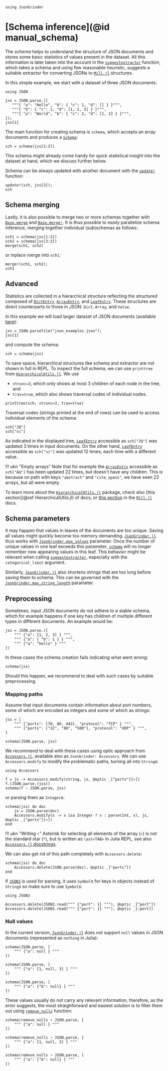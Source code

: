 ```@setup schema
using JsonGrinder
```

# [Schema inference](@id manual_schema)

The *schema* helps to understand the structure of JSON documents and stores some basic statistics of
values present in the dataset. All this information is later taken into the account in the
[`suggestextractor`](@ref) function, which takes a schema and using few reasonable heuristic,
suggests a suitable extractor for converting JSONs to
[`Mill.jl`](https://github.com/CTUAvastLab/Mill.jl) structures.

In this simple example, we start with a dataset of three JSON documents:

```@example schema
using JSON
```

```@repl schema
jss = JSON.parse.([
   """{ "a": "Hello", "b": { "c": 1, "d": [] } }""",
   """{ "b": { "c": 1, "d": [1, 2, 3] } }""",
   """{ "a": "World", "b": { "c": 2, "d": [1, 3] } }""",
]);
jss[1]
```

The main function for creating schema is `schema`, which accepts an array documents and
produces a [`Schema`](@ref):

```@repl schema
sch = schema(jss[1:2])
```

This schema might already come handy for quick statistical insight into the dataset at hand, which
we discuss further below.

Schema can be always updated with another document with the [`update!`](@ref) function:

```@repl schema
update!(sch, jss[3]);
sch
```

## Schema merging

Lastly, it is also possible to merge two or more schemas together with [`Base.merge`](@ref) and
[`Base.merge!`](@ref). It is thus possible to easily parallelize schema inference, merging together
individual (sub)schemas as follows:

```@repl schema
sch1 = schema(jss[1:2])
sch2 = schema(jss[3:3])
merge(sch1, sch2)
```

or inplace merge into `sch1`:

```@repl schema
merge!(sch1, sch2);
sch1
```

## Advanced

Statistics are collected in a hierarchical structure reflecting the structured composed of
[`DictEntry`](@ref), [`ArrayEntry`](@ref), and [`LeafEntry`](@ref). These structures are direct
counterparts to those in JSON: `Dict`, `Array`, and `Value`.

In this example we will load larger dataset of JSON documents (available [here](https://github.com/CTUAvastLab/JsonGrinder.jl/tree/master/docs/src/manual/json_examples.json)):

```@repl schema
jss = JSON.parsefile("json_examples.json");
jss[1]
```

and compute the schema:

```@repl schema
sch = schema(jss)
```

To save space, hierarchical structures like schema and extractor are not shown in full in REPL. To
inspect the full schema, we can use `printtree` from
[`HierarchicalUtils.jl`](https://github.com/CTUAvastLab/HierarchicalUtils.jl). We use

- `vtrunc=3`, which only shows at most 3 children of each node in the tree, and
- `trav=true`, which also shows traversal codes of individual nodes.

```@repl schema
printtree(sch; vtrunc=3, trav=true)
```

Traversal codes (strings printed at the end of rows) can be used to access individual elements
of the schema.

```@repl schema
sch["JQ"]
sch["sc"]
```


As indicated in the displayed tree, [`LeafEntry`](@ref) accessible as `sch["JQ"]` was updated 3
times in input documents. On the other hand, [`LeafEntry`](@ref) accessible as `sch["sc"]` was
updated 12 times, each time with a different value.

!!! ukn "Empty arrays"
    Note that for example the [`ArrayEntry`](@ref) accessible as `sch["AU"]` has been updated 22 times,
    but doesn't have any children. This is because on path with keys `"abstract"` and `"cite_spans"`, 
    we have seen 22 arrays, but all were empty.

To learn more about the [`HierarchicalUtils.jl`](https://github.com/CTUAvastLab/HierarchicalUtils.jl)
package, check also [this section](@ref HierarchicalUtils.jl) of docs, or [this
section](https://CTUAvastLab.github.io/Mill.jl/stable/tools/hierarchical/) in the
[`Mill.jl`](https://github.com/CTUAvastLab/Mill.jl) docs.

## Schema parameters

It may happen that values in leaves of the documents are too unique. Saving all values might quickly
become too memory demanding. [`JsonGrinder.jl`](https://github.com/CTUAvastLab/JsonGrinder.jl) thus
works with [`JsonGrinder.max_values`](@ref) parameter. Once the number of unique values in one leaf
exceeds this parameter, [`schema`](@ref) will no longer remember new appearing values in this leaf.
This behavior might be relevant when calling [`suggestextractor`](@ref), especially with
the `categorical_limit` argument.

Similarly, [`JsonGrinder.jl`](https://github.com/CTUAvastLab/JsonGrinder.jl) also shortens strings
that are too long before saving them to schema. This can be governed with the
[`JsonGrinder.max_string_length`](@ref) parameter.

## Preprocessing

Sometimes, input JSON documents do not adhere to a stable schema, which for example happens if one
key has children of multiple different types in different documents. An example would be:

```@repl schema
jss = JSON.parse.([
    """ {"a": [1, 2, 3] } """,
    """ {"a": { "b": 1 } } """,
    """ {"a": "hello" } """
])
```

In these cases the schema creation fails indicating what went wrong:

```@repl schema
schema(jss)
```

Should this happen, we recommend to deal with such cases by suitable preprocessing.

### Mapping paths

Assume that input documents contain information about port numbers, some of which are encoded as
integers and some of which as strings:

```@repl schema
jss = [
    """ {"ports": [70, 80, 443], "protocol": "TCP" } """,
    """ {"ports": ["22", "80", "500"], "protocol": "UDP" } """,
]
```
```@repl schema
schema(JSON.parse, jss)
```

We recommend to deal with these cases using optic approach from
[`Accessors.jl`](https://juliaobjects.github.io/Accessors.jl/stable/), available also as
`JsonGrinder: Accessors`. We can use `Accessors.modify` to modify the problematic paths,
turning all into `String`s:

```@example schema
using Accessors
```
```@repl schema
f = js -> Accessors.modify(string, js, @optic _["ports"][∗])
f.(JSON.parse.(jss))
schema(f ∘ JSON.parse, jss)
```

or parsing them as `Integer`s:

```@repl schema
schema(jss) do doc
    js = JSON.parse(doc)
    Accessors.modify(x -> x isa Integer ? x : parse(Int, x), js, @optic _["ports"][∗])
end
```

!!! ukn "Writing `∗`"
    Asterisk for selecting all elements of the array (`∗`) is not the standard star (`*`), but is
    written as `\ast<TAB>` in Julia REPL, see also [`Accessors.jl`
    docstrings](https://juliaobjects.github.io/Accessors.jl/stable/docstrings/).

We can also get rid of this path completely with `Accessors.delete`:

```@repl schema
schema(jss) do doc
    Accessors.delete(JSON.parse(doc), @optic _["ports"])
end
```

If [`JSON3`](https://github.com/quinnj/JSON3.jl) is used for parsing, it uses `Symbol`s for keys
in objects instead of `String`s so make sure to use `Symbol`s:

```@example schema
using JSON3
```
```@repl schema
Accessors.delete(JSON3.read(""" {"port": 1} """), @optic _["port"])
Accessors.delete(JSON3.read(""" {"port": 1} """), @optic _[:port])
```

### Null values

In the current version, [`JsonGrinder.jl`](https://github.com/CTUAvastLab/JsonGrinder.jl) does not
support `null` values in JSON documents (represented as `nothing` in Julia):

```@repl schema
schema(JSON.parse, [
    """ {"a": null } """
])
```
```@repl schema
schema(JSON.parse, [
    """ {"a": [1, null, 3] } """
])
```
```@repl schema
schema(JSON.parse, [
    """ {"a": {"b": null} } """
])
```

These values usually do not carry any relevant information, therefore, as the error suggests, the most straighforward and easiest solution is to filter them out using [`remove_nulls`](@ref) function:

```@repl schema
schema(remove_nulls ∘ JSON.parse, [
    """ {"a": null } """
])
```
```@repl schema
schema(remove_nulls ∘ JSON.parse, [
    """ {"a": [1, null, 3] } """
])
```
```@repl schema
schema(remove_nulls ∘ JSON.parse, [
    """ {"a": {"b": null} } """
])
```
